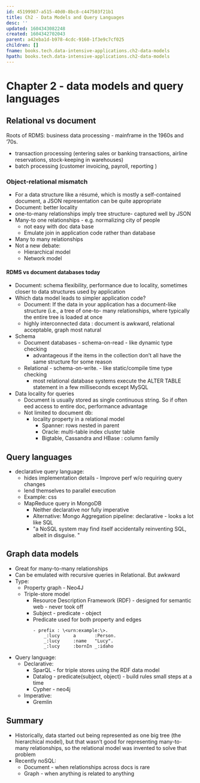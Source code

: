 ```yaml
---
id: 45199987-a515-40d0-8bc8-c447503f21b1
title: Ch2 - Data Models and Query Languages
desc: ''
updated: 1604343082248
created: 1604342702043
parent: a42eba1d-b978-4cdc-9160-1f3e9c7cf025
children: []
fname: books.tech.data-intensive-applications.ch2-data-models
hpath: books.tech.data-intensive-applications.ch2-data-models
---
```

# Chapter 2 - data models and query languages

## Relational vs document

Roots of RDMS: business data processing - mainframe in the 1960s and ’70s. 

- transaction processing (entering sales or banking transactions, airline reservations, stock-keeping in warehouses) 
- batch processing (customer invoicing, payroll, reporting )

### Object-relational mismatch

- For a data structure like a résumé, which is mostly a self-contained document, a JSON representation can be quite appropriate 
- Document: better locality 
- one-to-many relationships imply tree structure- captured well by JSON
- Many-to one relationships - e.g. normalizing city of people 
  - not easy with doc data base 
  - Emulate join in application code rather than database
- Many to many relationships
- Not a new debate:
  - Hierarchical model
  - Network model

#### RDMS vs document databases today

- Document: schema flexibility, performance due to locality, sometimes closer to data structures used by application 
- Which data model leads to simpler application code? 
  - Document: If the data in your application has a document-like structure (i.e., a tree of one-to- many relationships, where typically the entire tree is loaded at once 
  - highly interconnected data : document is awkward, relational acceptable, graph most natural
- Schema
  - Document databases - schema-on-read - like dynamic type checking 
    - advantageous if the items in the collection don’t all have the same structure for some reason 
  - Relational - schema-on-write. -  like static/compile time type checking
    - most relational database systems execute the ALTER TABLE statement in a few milliseconds except MySQL 
- Data locality for queries
  - Document is usually stored as single continuous string. So if often eed access to entire doc, performance advantage
  - Not limited to document db:
    - locality property in a relational model 
      - Spanner: rows nested in parent
      - Oracle: multi-table index cluster table
      - Bigtable, Cassandra and HBase : column family 

## Query languages

- declarative query language: 
  - hides implementation details - Improve perf w/o requiring query changes 
  - lend themselves to parallel execution 
  - Example: css
  - MapReduce query in MongoDB
    - Neither declarative nor fully imperative
    - Alternative: Mongo Aggregation pipeline: declarative - looks a lot like SQL 
    - "a NoSQL system may find itself accidentally reinventing SQL, albeit in disguise. " 

## Graph data models

- Great for many-to-many relationships 
- Can be emulated with recursive queries in Relational. But awkward
- Type: 
  - Property graph - Neo4J
  - Triple-store model
    - Resource Description Framework (RDF) - designed for semantic web - never took off 
    - Subject - predicate - object 
    - Predicate used for both property and edges
      ```
      - prefix : \<urn:example:\>.
          _:lucy     a       :Person.
          _:lucy     :name   "Lucy".
          _:lucy     :bornIn _:idaho
      ```
- Query language:
  - Declarative:
    - SparQL - for triple stores using the RDF data model
    - Datalog - predicate(subject, object) - build rules small steps at a time 
    - Cypher - neo4j 
  - Imperative: 
    - Gremlin

## Summary

- Historically, data started out being represented as one big tree (the hierarchical model), but that wasn’t good for representing many-to-many relationships, so the relational model was invented to solve that problem 
- Recently noSQL:
  - Document - when relationships across docs is rare
  - Graph  - when anything is related to anything 

